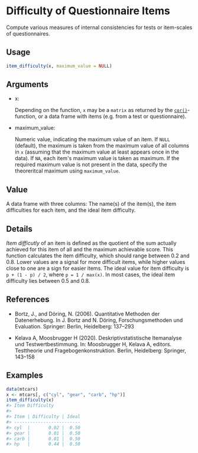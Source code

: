 # Difficulty of Questionnaire Items

Compute various measures of internal consistencies for tests or
item-scales of questionnaires.

## Usage

``` r
item_difficulty(x, maximum_value = NULL)
```

## Arguments

- x:

  Depending on the function, `x` may be a `matrix` as returned by the
  [`cor()`](https://rdrr.io/r/stats/cor.html)-function, or a data frame
  with items (e.g. from a test or questionnaire).

- maximum_value:

  Numeric value, indicating the maximum value of an item. If `NULL`
  (default), the maximum is taken from the maximum value of all columns
  in `x` (assuming that the maximum value at least appears once in the
  data). If `NA`, each item's maximum value is taken as maximum. If the
  required maximum value is not present in the data, specify the
  theoreritcal maximum using `maximum_value`.

## Value

A data frame with three columns: The name(s) of the item(s), the item
difficulties for each item, and the ideal item difficulty.

## Details

*Item difficutly* of an item is defined as the quotient of the sum
actually achieved for this item of all and the maximum achievable score.
This function calculates the item difficulty, which should range between
0.2 and 0.8. Lower values are a signal for more difficult items, while
higher values close to one are a sign for easier items. The ideal value
for item difficulty is `p + (1 - p) / 2`, where `p = 1 / max(x)`. In
most cases, the ideal item difficulty lies between 0.5 and 0.8.

## References

- Bortz, J., and Döring, N. (2006). Quantitative Methoden der
  Datenerhebung. In J. Bortz and N. Döring, Forschungsmethoden und
  Evaluation. Springer: Berlin, Heidelberg: 137–293

- Kelava A, Moosbrugger H (2020). Deskriptivstatistische Itemanalyse und
  Testwertbestimmung. In: Moosbrugger H, Kelava A, editors. Testtheorie
  und Fragebogenkonstruktion. Berlin, Heidelberg: Springer, 143–158

## Examples

``` r
data(mtcars)
x <- mtcars[, c("cyl", "gear", "carb", "hp")]
item_difficulty(x)
#> Item Difficulty
#> 
#> Item | Difficulty | Ideal
#> -------------------------
#> cyl  |       0.02 |  0.50
#> gear |       0.01 |  0.50
#> carb |       0.01 |  0.50
#> hp   |       0.44 |  0.50
```
